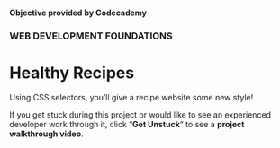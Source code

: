 #### Objective provided by Codecademy

### WEB DEVELOPMENT FOUNDATIONS

# Healthy Recipes

Using CSS selectors, you’ll give a recipe website some new style!

If you get stuck during this project or would like to see an experienced developer work through it, click “**Get Unstuck**“ to see a **project walkthrough video**.
